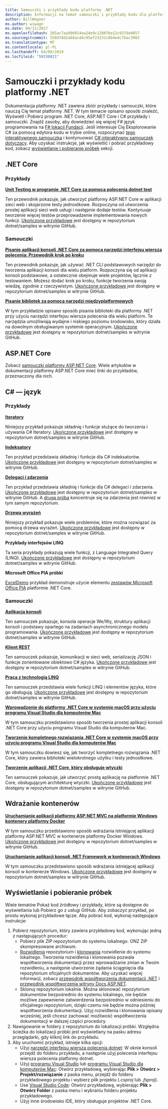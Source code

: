```yaml
---
title: Samouczki i przykłady kodu platformy .NET
description: Informacji na temat samouczki i przykłady kodu dla platformy .NET Core, ASP.NET Core i C# języka, które pomagają więcej informacji na temat platformy .NET.
author: BillWagner
ms.author: wiwagn
ms.date: 04/11/2017
ms.openlocfilehash: 265ac7aa996014ea24e9c128076e12c937de0857
ms.sourcegitcommit: 558d78d2a68acd4c95ef23231c8b4e4c7bac3902
ms.translationtype: MT
ms.contentlocale: pl-PL
ms.lasthandoff: 04/09/2019
ms.locfileid: "59330821"
---
```

# <a name="net-samples-and-tutorials"></a>Samouczki i przykłady kodu platformy .NET

Dokumentacja platformy .NET zawiera zbiór przykłady i samouczki, które nauczą Cię temat platformy .NET. W tym temacie opisano sposób znaleźć, Wyświetl i Pobierz program .NET Core, ASP.NET Core i C# przykłady i samouczki. Znajdź zasoby, aby dowiedzieć się więcej F# język programowania na [ F# lokacji Fundacji](https://fsharp.org/learn.html). Jeśli interesuje Cię Eksplorowanie C# za pomocą edytora kodu w trybie online, rozpoczynać [tego interaktywnego samouczka](https://www.microsoft.com/net/learn/in-browser-tutorial/1) i kontynuować [ C# interaktywny samouczek dotyczący](../csharp/tutorials/intro-to-csharp/index.md). Aby uzyskać instrukcje, jak wyświetlić i pobrać przykładowy kod, zobacz [wyświetlanie i pobieranie próbek](#viewing-and-downloading-samples) sekcji.

## <a name="net-core"></a>.NET Core

### <a name="samples"></a>Przykłady

**[Unit Testing w programie .NET Core za pomocą polecenia dotnet test](../core/testing/unit-testing-with-dotnet-test.md)**

Ten przewodnik pokazuje, jak utworzyć platformy ASP.NET Core w aplikacji sieci web i skojarzone testy jednostkowe. Rozpoczyna od utworzenia prostej aplikacji sieci web usługi i następnie dodaje testów. Kontynuuje tworzenie więcej testów przeprowadzenie implementowania nowych funkcji. [Ukończone przykładowe](https://github.com/dotnet/samples/tree/master/core/getting-started/unit-testing-using-dotnet-test) jest dostępny w repozytorium dotnet/samples w witrynie GitHub.

### <a name="tutorials"></a>Samouczki

**[Pisanie aplikacji konsoli .NET Core za pomocą narzędzi interfejsu wiersza polecenia: Przewodnik krok po kroku](../core/tutorials/using-with-xplat-cli.md)**

Ten przewodnik pokazuje, jak używać .NET CLI podstawowych narzędzi do tworzenia aplikacji konsoli dla wielu platform. Rozpoczyna się od aplikacji konsoli podstawowe, a ostatecznie obejmuje wiele projektów, łącznie z testowaniem. Możesz dodać krok po kroku, funkcje tworzenia swoją wiedzę, zgodnie z rzeczywistym. [Ukończone przykładowe](https://github.com/dotnet/samples/tree/master/core/console-apps) jest dostępny w repozytorium dotnet/samples w witrynie GitHub.

**[Pisanie bibliotek za pomocą narzędzi międzyplatformowych](../core/tutorials/libraries.md)**

W tym przykładzie opisano sposób pisania biblioteki dla platformy .NET przy użyciu narzędzi interfejsu wiersza polecenia dla wielu platform. Te narzędzia umożliwiają wydajne i niskiego poziomu środowisko, który działa na dowolnym obsługiwanym systemie operacyjnym. [Ukończone przykładowe](https://github.com/dotnet/samples/tree/master/framework/libraries/frameworks-library) jest dostępny w repozytorium dotnet/samples w witrynie GitHub.

## <a name="aspnet-core"></a>ASP.NET Core

Zobacz [samouczki platformy ASP.NET Core](/aspnet/core/tutorials/). Wiele artykułów w dokumentacji platformy ASP.NET Core mieć linki do przykładów, przeznaczony dla nich.

## <a name="c-language"></a>C# — język

### <a name="samples"></a>Przykłady

**[Iteratory](../csharp/iterators.md)**

Niniejszy przykład pokazuje składnię i funkcje służące do tworzenia i używania C# Iteratory. [Ukończone przykładowe](https://github.com/dotnet/samples/tree/master/csharp/iterators) jest dostępny w repozytorium dotnet/samples w witrynie GitHub.

**[Indeksatory](../csharp/indexers.md)**

Ten przykład przedstawia składnię i funkcje dla C# indeksatorów. [Ukończone przykładowe](https://github.com/dotnet/samples/tree/master/csharp/indexers) jest dostępny w repozytorium dotnet/samples w witrynie GitHub.

**[Delegaci i zdarzenia](../csharp/delegates-events.md)**

Ten przykład przedstawia składnię i funkcje dla C# delegaci i zdarzenia. [Ukończone przykładowe](https://github.com/dotnet/samples/tree/master/csharp/delegates-and-events) jest dostępny w repozytorium dotnet/samples w witrynie GitHub. A [druga próba](https://github.com/dotnet/samples/tree/master/csharp/events) koncentruje się na zdarzenia jest również w tym samym repozytorium.

**[Drzewa wyrażeń](../csharp/expression-trees.md)**

Niniejszy przykład pokazuje wiele problemów, które można rozwiązać za pomocą drzewa wyrażeń. [Ukończone przykładowe](https://github.com/dotnet/samples/tree/master/csharp/expression-trees) jest dostępny w repozytorium dotnet/samples w witrynie GitHub.

**Przykłady interfejsów LINQ**

Ta seria przykłady pokazują wiele funkcji, z Language Integrated Query (LINQ). [Ukończone przykładowe](https://github.com/dotnet/samples/tree/master/core/linq/csharp) jest dostępny w repozytorium dotnet/samples w witrynie GitHub.

**Microsoft Office PIA próbki**

[ExcelDemo](https://github.com/dotnet/samples/tree/master/core/extensions/ExcelDemo) przykład demonstruje użycie elementu [zestawów Microsoft Office PIA](/visualstudio/vsto/office-primary-interop-assemblies) platformie .NET Core.

### <a name="tutorials"></a>Samouczki

**[Aplikacja konsoli](../csharp/tutorials/console-teleprompter.md)**

Ten samouczek pokazuje, konsola operacje We/Wy, struktury aplikacji konsoli i podstawy opartego na zadaniach asynchronicznego modelu programowania. [Ukończone przykładowe](https://github.com/dotnet/samples/tree/master/csharp/getting-started/console-teleprompter) jest dostępny w repozytorium dotnet/samples w witrynie GitHub.

**[Klient REST](../csharp/tutorials/console-webapiclient.md)**

Ten samouczek pokazuje, komunikacji w sieci web, serializację JSON i funkcje zorientowane obiektowo C# języka. [Ukończone przykładowe](https://github.com/dotnet/samples/tree/master/csharp/getting-started/console-webapiclient) jest dostępny w repozytorium dotnet/samples w witrynie GitHub.

**[Praca z technologią LINQ](../csharp/tutorials/working-with-linq.md)**

Ten samouczek przedstawia wiele funkcji LINQ i elementów języka, które go obsługują. [Ukończone przykładowe](https://github.com/dotnet/samples/tree/master/csharp/getting-started/console-linq) jest dostępny w repozytorium dotnet/samples w witrynie GitHub.

**[Wprowadzenie do platformy .NET Core w systemie macOS przy użyciu programu Visual Studio dla komputerów Mac](../core/tutorials/using-on-mac-vs.md)**

W tym samouczku przedstawiono sposób tworzenia prostej aplikacji konsoli .NET Core przy użyciu programu Visual Studio dla komputerów Mac.

**[Tworzenie kompletnego rozwiązania .NET Core w systemie macOS przy użyciu programu Visual Studio dla komputerów Mac](../core/tutorials/using-on-mac-vs-full-solution.md)**

W tym samouczku dowiesz się, jak tworzyć kompletnego rozwiązania .NET Core, który zawiera biblioteki wielokrotnego użytku i testy jednostkowe.

**[Tworzenie aplikacji .NET Core, który obsługuje wtyczki](../core/tutorials/creating-app-with-plugin-support.md)**

Ten samouczek pokazuje, jak utworzyć prostą aplikację na platformie .NET Core, obsługującym architekturę wtyczki. [Ukończone przykładowe](https://github.com/dotnet/samples/tree/master/core/extensions/AppWithPlugin) jest dostępny w repozytorium dotnet/samples w witrynie GitHub.

## <a name="deploying-to-containers"></a>Wdrażanie kontenerów

**[Uruchamianie aplikacji platformy ASP.NET MVC na platformie Windows kontenery platformy Docker](../framework/docker/aspnetmvc.md)**

W tym samouczku przedstawiono sposób wdrażania istniejącej aplikacji platformy ASP.NET MVC w kontenerze platformy Docker Windows. [Ukończone przykładowe](https://github.com/dotnet/samples/tree/master/framework/docker/MVCRandomAnswerGenerator) jest dostępny w repozytorium dotnet/samples w witrynie GitHub.

**[Uruchamianie aplikacji konsoli .NET Framework w kontenerach Windows](../framework/docker/console.md)**

W tym samouczku przedstawiono sposób wdrażania istniejącej aplikacji konsoli w kontenerze Windows. [Ukończone przykładowe](https://github.com/dotnet/samples/tree/master/framework/docker/ConsoleRandomAnswerGenerator) jest dostępny w repozytorium dotnet/samples w witrynie GitHub.

## <a name="viewing-and-downloading-samples"></a>Wyświetlanie i pobieranie próbek

Wiele tematów Pokaż kod źródłowy i przykłady, które są dostępne do wyświetlania lub Pobierz go z usługi GitHub. Aby zobaczyć przykład, po prostu wykonaj przykładowe łącze. Aby pobrać kod, wykonaj następujące instrukcje:

1. Pobierz repozytorium, który zawiera przykładowy kod, wykonując jedną z następujących procedur:
   * Pobierz plik ZIP repozytorium do systemu lokalnego. ONZ ZIP skompresowane archiwum.
   * [Rozwidlenia](https://help.github.com/articles/fork-a-repo/) repozytorium i [klonowania](https://help.github.com/articles/cloning-a-repository/) rozwidlenie do systemu lokalnego. Tworzenia rozwidlenia i klonowania pozwala współtworzenia dokumentacji przez wprowadzanie zmian w Twoim rozwidleniu, a następnie utworzenie żądania ściągnięcia dla repozytorium oficjalnych dokumentów. Aby uzyskać więcej informacji, zobacz [przewodnik współtworzenia dokumentacji .NET](https://github.com/dotnet/docs/blob/master/CONTRIBUTING.md) i [przewodnik współtworzenia witryny Docs ASP.NET](https://github.com/aspnet/Docs/blob/master/CONTRIBUTING.md).
   * Sklonuj repozytorium lokalnie. Można sklonować repozytorium dokumentów bezpośrednio do systemu lokalnego, nie będzie możliwe zapewnienie zatwierdzenia bezpośrednio w odniesieniu do oficjalnego repozytorium, dzięki czemu nie będzie można później współtworzenia dokumentacji. Użyj rozwidlenia i klonowania opisany wcześniej, jeśli chcesz zachować możliwość współtworzenia dokumentacji w dalszej części procedury.
1. Nawigowanie w foldery z repozytorium do lokalizacji próbki. Względna ścieżka do lokalizacji próbki jest wyświetlany na pasku adresu przeglądarki, gdy kliknij link do przykładu.
1. Aby uruchomić przykład, istnieje kilka opcji:
   * Użyj [narzędzi interfejsu wiersza polecenia dotnet](../core/tools/index.md): W oknie konsoli przejdź do folderu przykładu, a następnie użyj polecenia interfejsu wiersza polecenia platformy dotnet.
   * Użyj [programu Visual Studio](https://visualstudio.microsoft.com/vs/?utm_medium=microsoft&utm_source=docs.microsoft.com&utm_campaign=inline+link) lub [programu Visual Studio dla komputerów Mac](https://visualstudio.microsoft.com/vs/mac/?utm_medium=microsoft&utm_source=docs.microsoft.com&utm_campaign=inline+link): Otwórz przykładową, wybierając **Plik > Otwórz > Projekt/rozwiązanie** z paska menu, przejdź do folderu przykładowego projektu i wybierz plik projektu (*.csproj* lub *.fsproj*).
   * Use [Visual Studio Code](https://code.visualstudio.com/): Otwórz przykładową, wybierając **Plik > Otwórz Folder** z paska menu i wybraniu folderu projektu przykładowego.
   * Użyj inne środowisko IDE, który obsługuje projektów .NET Core.
